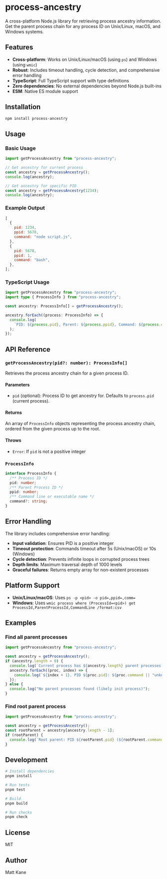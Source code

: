 # process-ancestry

A cross-platform Node.js library for retrieving process ancestry information. Get the parent process chain for any process ID on Unix/Linux, macOS, and Windows systems.

## Features

- **Cross-platform**: Works on Unix/Linux/macOS (using `ps`) and Windows (using `wmic`)
- **Robust**: Includes timeout handling, cycle detection, and comprehensive error handling
- **TypeScript**: Full TypeScript support with type definitions
- **Zero dependencies**: No external dependencies beyond Node.js built-ins
- **ESM**: Native ES module support

## Installation

```bash
npm install process-ancestry
```

## Usage

### Basic Usage

```javascript
import getProcessAncestry from "process-ancestry";

// Get ancestry for current process
const ancestry = getProcessAncestry();
console.log(ancestry);

// Get ancestry for specific PID
const ancestry = getProcessAncestry(1234);
console.log(ancestry);
```

### Example Output

```javascript
[
  {
    pid: 1234,
    ppid: 5678,
    command: "node script.js",
  },
  {
    pid: 5678,
    ppid: 1,
    command: "bash",
  },
];
```

### TypeScript Usage

```typescript
import getProcessAncestry from "process-ancestry";
import type { ProcessInfo } from "process-ancestry";

const ancestry: ProcessInfo[] = getProcessAncestry();

ancestry.forEach((process: ProcessInfo) => {
  console.log(
    `PID: ${process.pid}, Parent: ${process.ppid}, Command: ${process.command}`,
  );
});
```

## API Reference

### `getProcessAncestry(pid?: number): ProcessInfo[]`

Retrieves the process ancestry chain for a given process ID.

#### Parameters

- `pid` (optional): Process ID to get ancestry for. Defaults to `process.pid` (current process).

#### Returns

An array of `ProcessInfo` objects representing the process ancestry chain, ordered from the given process up to the root.

#### Throws

- `Error`: If `pid` is not a positive integer

### `ProcessInfo`

```typescript
interface ProcessInfo {
  /** Process ID */
  pid: number;
  /** Parent Process ID */
  ppid: number;
  /** Command line or executable name */
  command?: string;
}
```

## Error Handling

The library includes comprehensive error handling:

- **Input validation**: Ensures PID is a positive integer
- **Timeout protection**: Commands timeout after 5s (Unix/macOS) or 10s (Windows)
- **Cycle detection**: Prevents infinite loops in corrupted process trees
- **Depth limits**: Maximum traversal depth of 1000 levels
- **Graceful failures**: Returns empty array for non-existent processes

## Platform Support

- **Unix/Linux/macOS**: Uses `ps -p <pid> -o pid=,ppid=,comm=`
- **Windows**: Uses `wmic process where (ProcessId=<pid>) get ProcessId,ParentProcessId,CommandLine /format:csv`

## Examples

### Find all parent processes

```javascript
import getProcessAncestry from "process-ancestry";

const ancestry = getProcessAncestry();
if (ancestry.length > 0) {
  console.log(`Current process has ${ancestry.length} parent processes:`);
  ancestry.forEach((proc, index) => {
    console.log(`${index + 1}. PID ${proc.pid}: ${proc.command || "unknown"}`);
  });
} else {
  console.log("No parent processes found (likely init process)");
}
```

### Find root parent process

```javascript
import getProcessAncestry from "process-ancestry";

const ancestry = getProcessAncestry();
const rootParent = ancestry[ancestry.length - 1];
if (rootParent) {
  console.log(`Root parent: PID ${rootParent.pid} (${rootParent.command})`);
}
```

## Development

```bash
# Install dependencies
pnpm install

# Run tests
pnpm test

# Build
pnpm build

# Run checks
pnpm check
```

## License

MIT

## Author

Matt Kane
